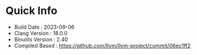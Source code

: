 # Quick Info
* Build Date : 2023-09-06
* Clang Version : 18.0.0
* Binutils Version : 2.40
* Compiled Based : https://github.com/llvm/llvm-project/commit/06ec1ff2
